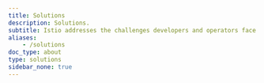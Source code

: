 ```yaml
---
title: Solutions
description: Solutions.
subtitle: Istio addresses the challenges developers and operators face as monolithic applications transition towards a distributed microservice architecture
aliases:
    - /solutions
doc_type: about
type: solutions
sidebar_none: true
---
```


